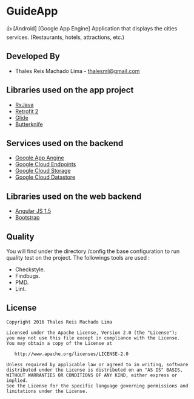 # GuideApp
:thumbsup: [Android] [Google App Engine] Application that displays the cities services. (Restaurants, hotels, attractions, etc.)

Developed By
------------

* Thales Reis Machado Lima - <thalesml@gmail.com>


Libraries used on the app project
------------------------------------

* [RxJava][1]
* [Retrofit 2][2]
* [Glide][3]
* [Butterknife][3]



Services used on the backend
------------------------------------

* [Google App Angine][10]
* [Google Cloud Endpoints][11]
* [Google Cloud Storage][12]
* [Google Cloud Datastore][13]


Libraries used on the web backend
------------------------------------

* [Angular JS 1.5][20]
* [Bootstrap][21]

Quality
------------------------------------

You will find under the directory /config the base configuration to run quality test on the project.
The followings tools are used :
 - Checkstyle.
 - Findbugs.
 - PMD.
 - Lint.


License
-------

    Copyright 2016 Thales Reis Machado Lima

    Licensed under the Apache License, Version 2.0 (the "License");
    you may not use this file except in compliance with the License.
    You may obtain a copy of the License at

       http://www.apache.org/licenses/LICENSE-2.0

    Unless required by applicable law or agreed to in writing, software
    distributed under the License is distributed on an "AS IS" BASIS,
    WITHOUT WARRANTIES OR CONDITIONS OF ANY KIND, either express or implied.
    See the License for the specific language governing permissions and
    limitations under the License.


[1]: https://github.com/ReactiveX/RxJava/
[2]: http://square.github.io/retrofit/
[3]: https://github.com/bumptech/glide/
[4]: https://github.com/JakeWharton/butterknife/

[10]: https://cloud.google.com/appengine/
[11]: https://cloud.google.com/endpoints/
[12]: https://cloud.google.com/storage/
[13]: https://cloud.google.com/datastore/

[20]: https://angularjs.org/
[21]: http://getbootstrap.com/
